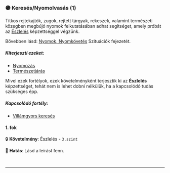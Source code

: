 ### 🟣 Keresés/Nyomolvasás (1)

Titkos rejtekajtók, zugok, rejtett tárgyak, rekeszek, valamint természeti közegben megbújó nyomok felkutatásában adhat segítséget, amely próbát az [Észlelés](../kepzettsegek.vilagi/eszleles.md) képzettséggel végzünk.

Bővebben lásd: [Nyomok, Nyomkövetés](../152_nyomok_nyomkovetes.md) Szituációk fejezetét.

##### Kiterjeszti ezeket:
- [Nyomozás](../kepzettsegek.vilagi/nyomozas.md)
- [Természetjárás](../kepzettsegek.vilagi/termeszetjaras.md)

Mivel ezek fortélyok, ezek követelményként terjesztik ki az **Észlelés** képzettséget, tehát nem is lehet dobni nélkülük, ha a kapcsolódó tudás szükséges épp.

##### Kapcsolódó fortély:
- [Villámgyors keresés](villamgyors.kereses.md)


#### 1. fok

🔒 **Követelmény**: Észlelés - `3.szint`

🌟 **Hatás**: Lásd a leírást fenn.

<br />

---

